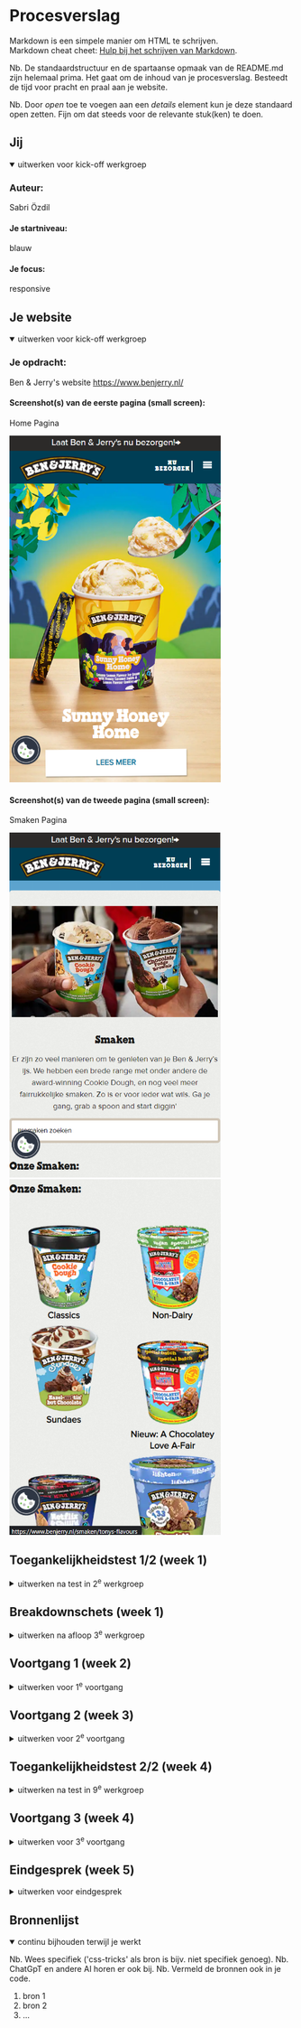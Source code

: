 # Procesverslag
Markdown is een simpele manier om HTML te schrijven.  
Markdown cheat cheet: [Hulp bij het schrijven van Markdown](https://github.com/adam-p/markdown-here/wiki/Markdown-Cheatsheet).

Nb. De standaardstructuur en de spartaanse opmaak van de README.md zijn helemaal prima. Het gaat om de inhoud van je procesverslag. Besteedt de tijd voor pracht en praal aan je website.

Nb. Door *open* toe te voegen aan een *details* element kun je deze standaard open zetten. Fijn om dat steeds voor de relevante stuk(ken) te doen.





## Jij

<details open>
  <summary>uitwerken voor kick-off werkgroep</summary>

  ### Auteur:
  Sabri Özdil

  #### Je startniveau:
  blauw

  #### Je focus:
  responsive
 
</details>





## Je website

<details open>
  <summary>uitwerken voor kick-off werkgroep</summary>

  ### Je opdracht:
  Ben & Jerry's website 
  https://www.benjerry.nl/

  #### Screenshot(s) van de eerste pagina (small screen): 
  
  Home Pagina 
  
  <img src="readme-images/pagina-1.png" width="375px" alt="home pagina ben en jerry's">

  #### Screenshot(s) van de tweede pagina (small screen):

  Smaken Pagina
  
  <img src="readme-images/pagina-2.png" width="375px" alt="smaken pagina">

  <img src="readme-images/pagina-2-2.png" width="375px" alt="smaken pagina scroll">
 
</details>



## Toegankelijkheidstest 1/2 (week 1)

<details>
  <summary>uitwerken na test in 2<sup>e</sup> werkgroep</summary>

  ### Bevindingen
  Lijst met je bevindingen die in de test naar voren kwamen:

</details>



## Breakdownschets (week 1)

<details>
  <summary>uitwerken na afloop 3<sup>e</sup> werkgroep</summary>

  ### de hele pagina: 
  <img src="readme-images/breakdownschets-1.jpg" width="375px" alt="breakdown van de hele pagina">

  ### dynamisch deel (bijv menu): 
  <img src="readme-images/dummy-plaatje.jpg" width="375px" alt="breakdown van een dynamisch deel">

  ### wellicht nog een dynamisch deel (bijv filter): 
  <img src="readme-images/dummy-plaatje.jpg" width="375px" alt="breakdown van nog een dynamisch deel">

</details>





## Voortgang 1 (week 2)

<details>
  <summary>uitwerken voor 1<sup>e</sup> voortgang</summary>

  ### Stand van zaken
   Ik heb het gevoel dat ik tot zover goed bezig ben. Ik vind normaal gesproken code niet super leuk maar ik geniet van de FED lessen. Ik cind het leuk dat er een goede balans tussen zelfstandig werken en klassikaal bespreken is.
  
  Ik heb een begin gemaakt aan mijn HTML en CSS. Ik ben niet heel goed in Javascript maar ik begin het nu beter te begrijpen. De 5e werkgroep heeft mij geholpen om het systeem van JS beter te begrijpen. Ik heb twee lessen gemist in week 1 waarin Grid en toegankelijkheid werd behandeld. Die moet ik nog inhalen, ik weet namelijk bijna niets over Grid.


  ### Agenda voor meeting
  samen met je groepje opstellen

  | Michelle                   
  -Animatie                
  -Elementen aanspreken
  -Opbouw zonder div's
  
  | Tess
  -Flexbox in header
  -Typografie

  | Sabri
  -Wanneer welke methode gebruiken in CSS?


  ### Verslag van meeting
  hier na afloop snel de uitkomsten van de meeting vastleggen

  - De focus ligt op toegankelijkheid qua aanpassingen en verbeteringen op de website
  - Aria-labels zijn goed voor toegankelijkheid bij de buttons en forms
  - 

</details>





## Voortgang 2 (week 3)

<details>
  <summary>uitwerken voor 2<sup>e</sup> voortgang</summary>

  ### Stand van zaken
  Bij het eerste voortgangsgesprek had ik mijn HTML pagina bijna afgemaakt, ik wilde deze week meer focussen op de CSS. Dat was mij gelukt, ik heb fonts toegevoegd, een hover animatie gemaakt etc. Ik heb nog steeds het gevoel dat ik achterloop maar het komt uiteindelijk wel goed.
 

  ### Agenda voor meeting

  
  | Tess
  - het lukt niet goed om de header te stylen met flexbox en het werkt niet goed mee
  - mijn afbeeldingen op de homepage moeten een lijst zijn waar je doorheen kan scrollen maar het lukt niet helemaal goed
  - bij mijn tweede pagina heb ik een background color toegevoegd maar die wordt nu ook toegepast op elementen waarbij ik dat niet wil.

  | Sabri
  - Wat is de beste manier om een hamburgermenu te maken?


  ### Verslag van meeting
  hier na afloop snel de uitkomsten van de meeting vastleggen

  - punt 1
  - punt 2
  - nog een punt
- ...

</details>





## Toegankelijkheidstest 2/2 (week 4)

<details>
  <summary>uitwerken na test in 9<sup>e</sup> werkgroep</summary>

  ### Bevindingen
  Lijst met je bevindingen die in de test naar voren kwamen (geef ook aan wat er verbeterd is):

</details>





## Voortgang 3 (week 4)

<details>
  <summary>uitwerken voor 3<sup>e</sup> voortgang</summary>

  ### Stand van zaken
  hier dit ging goed & dit was lastig (neem ook screenshots op van delen van je website en code)


  ### Agenda voor meeting
  samen met je groepje opstellen

  | student 1      | student 2          | student 3    | student 4        |
  | ---            | ---                | ---          | ---              |
  | dit bespreken  | en dit             | en ik dit    | en dan ik dat    |
  | en dat ook nog | dit als er tijd is | nog een punt | dit wil ik zeker |
  | ...            | ...                | ...          | ...              |


  ### Verslag van meeting
  hier na afloop snel de uitkomsten van de meeting vastleggen

  - punt 1
  - punt 2
  - nog een punt
  - ...

</details>





## Eindgesprek (week 5)

<details>
  <summary>uitwerken voor eindgesprek</summary>

  ### Je uitkomst - karakteristiek screenshots:
  <img src="readme-images/dummy-plaatje.jpg" width="375px" alt="uitomst opdracht 1">


  ### Dit ging goed/Heb ik geleerd: 
  Korte omschrijving met plaatjes

  <img src="readme-images/dummy-plaatje.jpg" width="375px" alt="top">


  ### Dit was lastig/Is niet gelukt:
  Korte omschrijving met plaatjes

  <img src="readme-images/dummy-plaatje.jpg" width="375px" alt="bummer">
</details>





## Bronnenlijst

<details open>
  <summary>continu bijhouden terwijl je werkt</summary>

  Nb. Wees specifiek ('css-tricks' als bron is bijv. niet specifiek genoeg). 
  Nb. ChatGpT en andere AI horen er ook bij.
  Nb. Vermeld de bronnen ook in je code.

  1. bron 1
  2. bron 2
  3. ...

</details>
